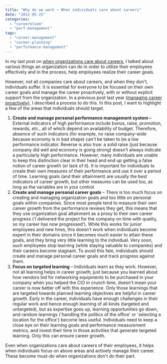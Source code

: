 ```yaml
---
title: "Why do we work – When individuals care about careers"
date: "2012-05-25"
categories: 
  - "careerbloom"
  - "perf-management"
tags: 
  - "career-management"
  - "career-planning"
  - "performance-management"
---
```


In my last post on [when organizations care about careers](http://careermanagement.wordpress.com/2012/05/12/why-do-we-work-when-organizations-care-about-careers/), I talked about various things an organization can do in order to utilize their employees effectively and in the process, help employees realize their career goals.

However, not all companies care about careers, and when they don't, individuals suffer. It is essential for everyone to be focused on their own career goals and manage the career proactively, with or without explicit support from the organization. In a previous post last year ([managing career proactively](http://careermanagement.wordpress.com/2011/07/15/managing-career-proactively/)), I described a process to do this. In this post, I want to highlight a few of the areas that individuals should target.

1. **Create and manage personal performance management system –** External indicators of high performance include bonus, raise, promotion, rewards, etc., all of which depend on availability of budget. Therefore, absence of such indicators (for example, no raise company-wide because economy is in bad shape) can't be taken to be a low performance indicator. Reverse is also true: a solid raise (just because company did well and economy is going strong) doesn't always indicate a particularly high performance. However, many individuals are unable to keep this distinction clear in their head and end up getting a false notion of career growth (or lack of it). It is important for individuals to create their own measures of their performance and use it over a period of time. Learning goals (and their attainment) are usually the best indicators of career growth, but other measures can be used too, as long as the variables are in your control.
2. **Create and manage personal career goals** – There is too much focus on creating and managing organization goals and too little on personal goals within companies. Since most people tend to measure their own career growth from the performance reviews they get, this means that they use organization goal attainment as a proxy to their own career progress ('I delivered the project for the company on time with quality, so my career has now progressed'). While this works for junior employees and new hires, this doesn't work when individuals become expert in their domains since it becomes much easier to attain these goals, and they bring very little learning to the individual. Very soon, such employees stop learning (while staying valuable to companies) and their careers become stagnant. To avoid this fate, individuals should create and manage personal career goals and track progress against them.
3. **Focus on targeted learning** – Individuals learn as they work. However, not all learning helps in career growth; just because you learned about how vendors bid for networking equipments to be purchased in your company when you helped the CIO in crunch time, doesn't mean your career is now better off with this experience. Only those learnings that are targeted towards planned learning objectives are helpful in career growth. Early in the career, individuals have enough challenges in their regular work and hence enough learning of all kinds (targeted and untargeted), but as expertise goes up, learning opportunities go down, and random learnings ('handling the politics of the office' or 'selecting a location for the office') become less useful. Individuals need to keep a close eye on their learning goals and performance measurement metrics, and invest their time in those activities that generate targeted learning. Only this can ensure career growth.

Even when organizations care about careers of their employees, it helps when individuals focus on above areas and actively manage their career. These become must-do when organizations don't do their part.
